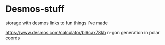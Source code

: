 # Desmos-stuff
storage with desmos links to fun things i've made

https://www.desmos.com/calculator/bl6cax78kb
n-gon generation in polar coords
